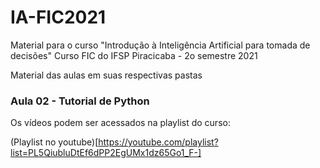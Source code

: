 # IA-FIC2021

Material para o curso "Introdução à Inteligência Artificial para tomada de decisões"
Curso FIC do IFSP Piracicaba - 2o semestre 2021

Material das aulas em suas respectivas pastas

### Aula 02 - Tutorial de Python

Os vídeos podem ser acessados na playlist do curso:

(Playlist no youtube)[https://youtube.com/playlist?list=PL5QiubluDtEf6dPP2EgUMx1dz65Go1_F-]

